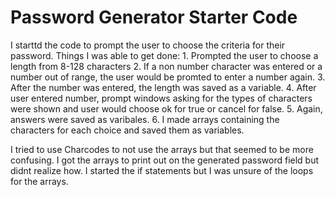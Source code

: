 # Password Generator Starter Code

I starttd the code to prompt the user to choose the criteria for their password.
Things I was able to get done:
    1. Prompted the user to choose a length from 8-128 characters
    2. If a non number character was entered or a number out of range, the user would be promted to enter a number again.
    3. After the number was entered, the length was saved as a variable. 
    4. After user entered number, prompt windows asking for the types of characters were shown and user would choose ok for true or cancel for false.
    5. Again, answers were saved as varibales.
    6. I made arrays containing the characters for each choice and saved them as variables.

I tried to use Charcodes to not use the arrays but that seemed to be more confusing. 
I got the arrays to print out on the generated password field but didnt realize how. I started the if statements but I was unsure of the loops for the arrays. 


